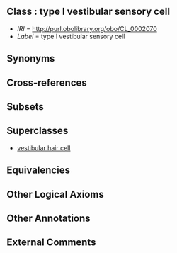 
## Class : type I vestibular sensory cell

 * *IRI* = http://purl.obolibrary.org/obo/CL_0002070
 * *Label* = type I vestibular sensory cell

## Synonyms


## Cross-references


## Subsets


## Superclasses

 * [vestibular hair cell](../../CL/09/CL_0000609.md)

## Equivalencies


## Other Logical Axioms


## Other Annotations


## External Comments

